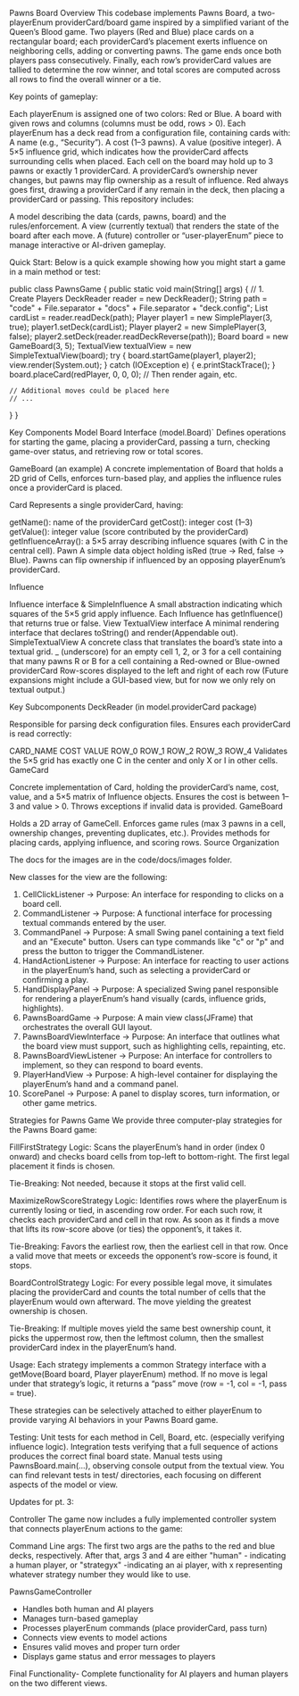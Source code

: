 Pawns Board
Overview
This codebase implements Pawns Board, a two-playerEnum providerCard/board game inspired by a
simplified variant of the Queen’s Blood game.
Two players (Red and Blue) place cards on a rectangular board; each providerCard’s placement exerts
influence on neighboring cells, adding or converting pawns.
The game ends once both players pass consecutively. Finally, each row’s providerCard values are
tallied to determine the row winner,
and total scores are computed across all rows to find the overall winner or a tie.

Key points of gameplay:

Each playerEnum is assigned one of two colors: Red or Blue.
A board with given rows and columns (columns must be odd, rows > 0).
Each playerEnum has a deck read from a configuration file, containing cards with:
A name (e.g., “Security”).
A cost (1–3 pawns).
A value (positive integer).
A 5×5 influence grid, which indicates how the providerCard affects surrounding cells when placed.
Each cell on the board may hold up to 3 pawns or exactly 1 providerCard. A providerCard’s ownership
never changes, but pawns may flip ownership as a result of influence.
Red always goes first, drawing a providerCard if any remain in the deck, then placing a providerCard
or passing.
This repository includes:

A model describing the data (cards, pawns, board) and the rules/enforcement.
A view (currently textual) that renders the state of the board after each move.
A (future) controller or “user-playerEnum” piece to manage interactive or AI-driven gameplay.

Quick Start:
Below is a quick example showing how you might start a game in a main method or test:

public class PawnsGame {
public static void main(String[] args) {
// 1. Create Players
DeckReader reader = new DeckReader();
String path = "code" + File.separator + "docs" + File.separator + "deck.config";
List<Card> cardList = reader.readDeck(path);
Player player1 = new SimplePlayer(3, true);
player1.setDeck(cardList);
Player player2 = new SimplePlayer(3, false);
player2.setDeck(reader.readDeckReverse(path));
Board board = new GameBoard(3, 5);
TextualView textualView = new SimpleTextualView(board);
try {
board.startGame(player1, player2);
view.render(System.out);
} catch (IOException e) {
e.printStackTrace();
}
board.placeCard(redPlayer, 0, 0, 0);
// Then render again, etc.

    // Additional moves could be placed here
    // ...

}
}

Key Components
Model
Board Interface (model.Board)`
Defines operations for starting the game, placing a providerCard, passing a turn, checking game-over
status, and retrieving row or total scores.

GameBoard (an example)
A concrete implementation of Board that holds a 2D grid of Cells, enforces turn-based play, and
applies the influence rules once a providerCard is placed.

Card
Represents a single providerCard, having:

getName(): name of the providerCard
getCost(): integer cost (1–3)
getValue(): integer value (score contributed by the providerCard)
getInfluenceArray(): a 5×5 array describing influence squares (with C in the central cell).
Pawn
A simple data object holding isRed (true → Red, false → Blue). Pawns can flip ownership if
influenced by an opposing playerEnum’s providerCard.

Influence

Influence interface & SimpleInfluence
A small abstraction indicating which squares of the 5×5 grid apply influence. Each Influence has
getInfluence() that returns true or false.
View
TextualView interface
A minimal rendering interface that declares toString() and render(Appendable out).
SimpleTextualView
A concrete class that translates the board’s state into a textual grid.
_ (underscore) for an empty cell
1, 2, or 3 for a cell containing that many pawns
R or B for a cell containing a Red-owned or Blue-owned providerCard
Row-scores displayed to the left and right of each row
(Future expansions might include a GUI-based view, but for now we only rely on textual output.)

Key Subcomponents
DeckReader (in model.providerCard package)

Responsible for parsing deck configuration files.
Ensures each providerCard is read correctly:

CARD_NAME COST VALUE
ROW_0
ROW_1
ROW_2
ROW_3
ROW_4
Validates the 5×5 grid has exactly one C in the center and only X or I in other cells.
GameCard

Concrete implementation of Card, holding the providerCard’s name, cost, value, and a 5×5 matrix of
Influence objects.
Ensures the cost is between 1–3 and value > 0.
Throws exceptions if invalid data is provided.
GameBoard

Holds a 2D array of GameCell.
Enforces game rules (max 3 pawns in a cell, ownership changes, preventing duplicates, etc.).
Provides methods for placing cards, applying influence, and scoring rows.
Source Organization

The docs for the images are in the code/docs/images folder.

New classes for the view are the following:

1. CellClickListener -> Purpose: An interface for responding to clicks on a board cell.
2. CommandListener -> Purpose: A functional interface for processing textual commands entered by the
   user.
3. CommandPanel -> Purpose: A small Swing panel containing a text field and an "Execute" button.
   Users can type commands like "c" or "p" and press the button to trigger the CommandListener.
4. HandActionListener -> Purpose: An interface for reacting to user actions in the playerEnum’s
   hand, such as selecting a providerCard or confirming a play.
5. HandDisplayPanel -> Purpose: A specialized Swing panel responsible for rendering a playerEnum’s
   hand visually (cards, influence grids, highlights).
6. PawnsBoardGame -> Purpose: A main view class(JFrame) that orchestrates the overall GUI layout.
7. PawnsBoardViewInterface -> Purpose: An interface that outlines what the board view must support,
   such as highlighting cells, repainting, etc.
8. PawnsBoardViewListener -> Purpose: An interface for controllers to implement, so they can respond
   to board events.
9. PlayerHandView -> Purpose: A high-level container for displaying the playerEnum’s hand and a
   command panel.
10. ScorePanel -> Purpose: A panel to display scores, turn information, or other game metrics.

Strategies for Pawns Game
We provide three computer-play strategies for the Pawns Board game:

FillFirstStrategy
Logic: Scans the playerEnum’s hand in order (index 0 onward) and checks
board cells from top-left to bottom-right. The first legal placement it finds is chosen.

Tie-Breaking: Not needed, because it stops at the first valid cell.

MaximizeRowScoreStrategy
Logic: Identifies rows where the playerEnum is currently losing or tied,
in ascending row order. For each such row, it checks each providerCard and cell in that row. As soon
as it finds a move that lifts its row-score above (or ties) the opponent’s, it takes it.

Tie-Breaking: Favors the earliest row, then the earliest cell in that row.
Once a valid move that meets or exceeds the opponent’s row-score is found, it stops.

BoardControlStrategy
Logic: For every possible legal move, it simulates placing the providerCard
and counts the total number of cells that the playerEnum would own afterward. The move yielding the
greatest ownership is chosen.

Tie-Breaking: If multiple moves yield the same best ownership count,
it picks the uppermost row, then the leftmost column, then the smallest providerCard index in the
playerEnum’s hand.

Usage:
Each strategy implements a common Strategy interface with a
getMove(Board board, Player playerEnum) method. If no move is legal under
that strategy’s logic, it returns a “pass” move (row = -1, col = -1, pass = true).

These strategies can be selectively attached to either playerEnum to provide
varying AI behaviors in your Pawns Board game.

Testing:
Unit tests for each method in Cell, Board, etc. (especially verifying influence logic).
Integration tests verifying that a full sequence of actions produces the correct final board state.
Manual tests using PawnsBoard.main(...), observing console output from the textual view.
You can find relevant tests in test/ directories, each focusing on different aspects of the model or
view.

Updates for pt. 3:

Controller
The game now includes a fully implemented controller system that connects playerEnum actions to the
game:

Command Line args:
The first two args are the paths to the red and blue decks, respectively.
After that, args 3 and 4 are either "human" - indicating a human player, or
"strategyx" -indicating an ai player, with x representing whatever strategy number they
would like to use.

PawnsGameController

- Handles both human and AI players
- Manages turn-based gameplay
- Processes playerEnum commands (place providerCard, pass turn)
- Connects view events to model actions
- Ensures valid moves and proper turn order
- Displays game status and error messages to players

Final Functionality-
Complete functionality for AI players and human players on the two different views.